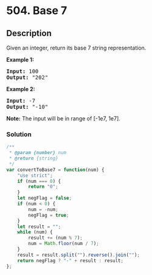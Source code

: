 # 504. Base 7
 
## Description

Given an integer, return its base 7 string representation.

**Example 1:**
<pre>
<b>Input:</b> 100
<b>Output:</b> "202"
</pre>

**Example 2:**
<pre>
<b>Input:</b> -7
<b>Output:</b> "-10"
</pre>

**Note:** The input will be in range of [-1e7, 1e7].

### Solution
```javascript
/**
 * @param {number} num
 * @return {string}
 */
var convertToBase7 = function(num) {
    "use strict";
    if (num === 0) {
        return "0";
    }
    let negFlag = false;
    if (num < 0) {
        num = -num;
        negFlag = true;
    }
    let result = "";
    while (num) {
        result += (num % 7);
        num = Math.floor(num / 7);
    }
    result = result.split("").reverse().join("");
    return negFlag ? "-" + result : result;
};
```